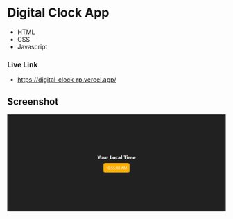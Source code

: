 # Digital Clock App

- HTML
- CSS
- Javascript



### Live Link

- https://digital-clock-rp.vercel.app/





## Screenshot


![App Screenshot](https://github.com/Rahul-Bhutaiya/Digital-Clock/blob/main/Project%20Screenshot/digital%20clock.png?raw=true)







